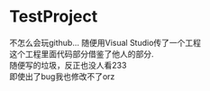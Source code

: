 # TestProject
不怎么会玩github... 随便用Visual Studio传了一个工程  
这个工程里面代码部分借鉴了他人的部分.  
随便写的垃圾，反正也没人看233  
即使出了bug我也修改不了orz 
